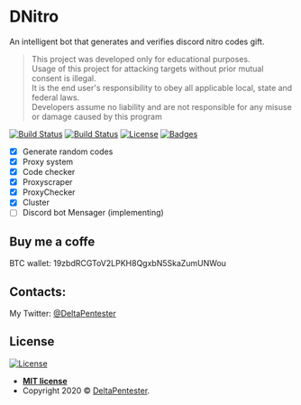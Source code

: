 # DNitro
An intelligent bot that generates and verifies discord nitro codes gift. 
>This project was developed only for educational purposes.<br>
>Usage of this project for attacking targets without prior mutual consent is illegal.<br>
>It is the end user's responsibility to obey all applicable local, state and federal laws.<br>
>Developers assume no liability and are not responsible for any misuse or damage caused by this program  

[![Build Status](http://img.shields.io/travis/badges/badgerbadgerbadger.svg?style=flat-square)](https://travis-ci.org/badges/badgerbadgerbadger)
[![Build Status](https://img.shields.io/npm/v/npm?style=flat-square)](https://travis-ci.org/badges/badgerbadgerbadger)
[![License](http://img.shields.io/:license-mit-blue.svg?style=flat-square)](http://badges.mit-license.org) 
[![Badges](http://img.shields.io/:badges-9/9-ff6799.svg?style=flat-square)](https://github.com/badges/badgerbadgerbadger)

- [X] Generate random codes
- [X] Proxy system
- [X] Code checker
- [X] Proxyscraper
- [X] ProxyChecker
- [X] Cluster
- [ ] Discord bot Mensager (implementing)

<h2>Buy me a coffe</h2>
BTC wallet: 19zbdRCGToV2LPKH8QgxbN5SkaZumUNWou

<h2>Contacts:</h2>
My Twitter: <a href="https://twitter.com/DeltaPentester" target="_blank">@DeltaPentester</a>

## License

[![License](http://img.shields.io/:license-mit-blue.svg?style=flat-square)](http://badges.mit-license.org)

- **[MIT license](http://opensource.org/licenses/mit-license.php)**
- Copyright 2020 © <a href="https://twitter.com/DeltaPentester" target="_blank">DeltaPentester</a>.

